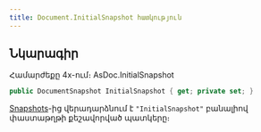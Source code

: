 ```yaml
---
title: Document.InitialSnapshot հատկություն
---
```


## Նկարագիր

Համարժեքը 4x-ում։ AsDoc.InitialSnapshot

```c#
public DocumentSnapshot InitialSnapshot { get; private set; }
```

[Snapshots](Snapshots.md)-ից վերադարձնում է `"InitialSnapshot"` բանալիով փաստաթղթի քեշավորված պատկերը։

